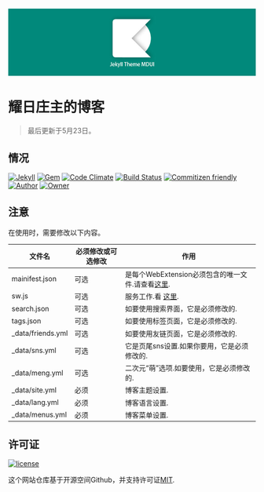![TitleImage](/assets/images/jekylltheme.jpg)

# 耀日庄主的博客
> 最后更新于5月23日。

## 情况
[![Jekyll](https://img.shields.io/badge/Jekyll-3.5+-green.svg?style=flat-square)](https://jekyllrb.com/)
[![Gem](https://img.shields.io/gem/dt/jekyll-theme-mdui.svg?style=flat-square)](https://rubygems.org/gems/jekyll-theme-mdui/)
[![Code Climate](https://img.shields.io/codeclimate/maintainability/KeJunMao/jekyll-theme-mdui.svg?style=flat-square&label=code%20climate)](https://codeclimate.com/github/KeJunMao/jekyll-theme-mdui/)
[![Build Status](https://img.shields.io/travis/KeJunMao/jekyll-theme-mdui.svg?style=flat-square)](https://travis-ci.org/KeJunMao/jekyll-theme-mdui)
[![Commitizen friendly](https://img.shields.io/badge/Commitizen-friendly-brightgreen.svg?style=flat-square)](http://commitizen.github.io/cz-cli/)
[![Author](https://img.shields.io/badge/Author-KeJun-blue.svg?style=flat-square)](https://blog.kejun.me/)
[![Owner](https://img.shields.io/badge/Owner-SunbossRS-yellow.svg?style=flat-square)](https://sunbossrs.github.io/)

## 注意
在使用时，需要修改以下内容。

|文件名|必须修改或可选修改|作用|
|---  |---                 |---        |
|mainifest.json|可选        |是每个WebExtension必须包含的唯一文件.请查看[这里](https://developer.mozilla.org/en-US/Add-ons/WebExtensions/manifest.json).|
|sw.js|可选                 |服务工作.看 [这里](https://developers.google.com/web/fundamentals/getting-started/primers/service-workers).|
|search.json|可选  |如要使用搜索界面，它是必须修改的.|
|tags.json|可选|如要使用标签页面，它是必须修改的. |
|_data/friends.yml|可选|如要使用友链页面，它是必须修改的.|
|_data/sns.yml|可选|它是页尾sns设置.如果你要用，它是必须修改的.|
|_data/meng.yml|可选|二次元“萌”选项.如要使用，它是必须修改的.|
|_data/site.yml|必须|博客主题设置.|
|_data/lang.yml|必须|博客语言设置.|
|_data/menus.yml|必须|博客菜单设置.|

## 许可证
[![license](https://img.shields.io/github/license/KeJunMao/jekyll-theme-mdui.svg?style=flat-square)](https://github.com/KeJunMao/jekyll-theme-mdui/blob/master/LICENSE.txt)

这个网站仓库基于开源空间Github，并支持许可证[MIT](https://opensource.org/licenses/MIT).

